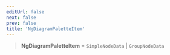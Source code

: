 ```yaml
---
editUrl: false
next: false
prev: false
title: 'NgDiagramPaletteItem'
---
```


> **NgDiagramPaletteItem** = `SimpleNodeData` \| `GroupNodeData`
